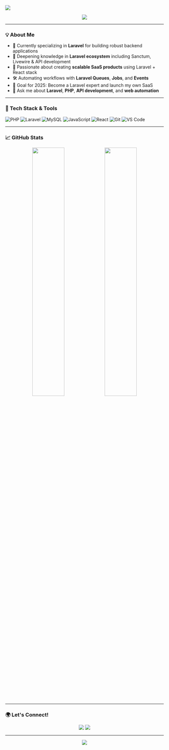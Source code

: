 <img src="https://capsule-render.vercel.app/api?type=waving&color=gradient&height=250&section=header&text=Hi%20I'm%20Gokulnath!👋&fontSize=60&fontAlignY=35" />

<p align="center">
  <img src="https://readme-typing-svg.herokuapp.com?color=F779A1&lines=Laravel+Developer;Full+Stack+Web+Developer;API+Enthusiast;Let's+Build+Great+Apps!" />
</p>

---

### 💡 About Me

- 🔭 Currently specializing in **Laravel** for building robust backend applications
- 🌱 Deepening knowledge in **Laravel ecosystem** including Sanctum, Livewire & API development
- 🧠 Passionate about creating **scalable SaaS products** using Laravel + React stack
- 🛠️ Automating workflows with **Laravel Queues**, **Jobs**, and **Events**
- 🎯 Goal for 2025: Become a Laravel expert and launch my own SaaS
- 💬 Ask me about **Laravel**, **PHP**, **API development**, and **web automation**

---

### 🚀 Tech Stack & Tools

![PHP](https://img.shields.io/badge/-PHP-777BB4?logo=php&logoColor=white&style=flat-square)
![Laravel](https://img.shields.io/badge/-Laravel-F55247?logo=laravel&logoColor=white&style=flat-square)
![MySQL](https://img.shields.io/badge/-MySQL-4479A1?logo=mysql&logoColor=white&style=flat-square)
![JavaScript](https://img.shields.io/badge/-JavaScript-F7DF1E?logo=javascript&logoColor=black&style=flat-square)
![React](https://img.shields.io/badge/-React-61DAFB?logo=react&logoColor=black&style=flat-square)
![Git](https://img.shields.io/badge/-Git-F05032?logo=git&logoColor=white&style=flat-square)
![VS Code](https://img.shields.io/badge/-VS%20Code-007ACC?logo=visual-studio-code&logoColor=white&style=flat-square)

---

### 📈 GitHub Stats

<p align="center">
  <img src="https://github-readme-stats.vercel.app/api?username=Gokulnathkesavan&show_icons=true&theme=radical&hide_border=true" width="45%" />
  <img src="https://github-readme-streak-stats.herokuapp.com/?user=Gokulnathkesavan&theme=radical&hide_border=true" width="45%" />
</p>

---

### 🌍 Let's Connect!

<p align="center">
  <a href="mailto:gokulnathkesevan@gmail.com" target="_blank"><img src="https://img.shields.io/badge/Email-D14836?style=for-the-badge&logo=gmail&logoColor=white" /></a>
  <a href="https://linkedin.com/in/gokulnath-kesavan-363169246" target="_blank"><img src="https://img.shields.io/badge/LinkedIn-0A66C2?style=for-the-badge&logo=linkedin&logoColor=white" /></a>
</p>

---

<p align="center">
  <img src="https://capsule-render.vercel.app/api?type=waving&color=gradient&height=150&section=footer" />
</p>
